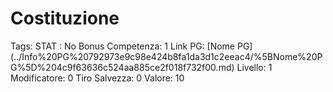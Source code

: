 # Costituzione

Tags: STAT
: No
Bonus Competenza: 1
Link PG: [Nome PG] (../Info%20PG%20792973e9c98e424b8fa1da3d1c2eeac4/%5BNome%20PG%5D%204c9f63636c524aa885ce2f018f732f00.md)
Livello: 1
Modificatore: 0
Tiro Salvezza: 0
Valore: 10